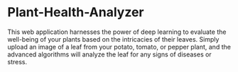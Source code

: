 # Plant-Health-Analyzer
 This web application harnesses the power of deep learning to evaluate the well-being of your plants based on the intricacies of their leaves. Simply upload an image of a leaf from your potato, tomato, or pepper plant, and the advanced algorithms will analyze the leaf for any signs of diseases or stress.
